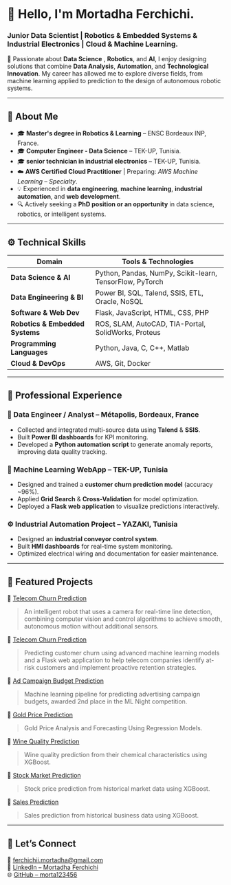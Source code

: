 # 👋 Hello, I'm Mortadha Ferchichi.
### Junior Data Scientist | Robotics & Embedded Systems & Industrial Electronics | Cloud & Machine Learning.

🎯 Passionate about **Data Science** , **Robotics**, and **AI**, I enjoy designing solutions that combine **Data Analysis**, **Automation**, and **Technological Innovation**.
My career has allowed me to explore diverse fields, from machine learning applied to prediction to the design of autonomous robotic systems.

---

## 🧩 About Me

- 🎓 **Master's degree in Robotics & Learning** – ENSC Bordeaux INP, France.
- 🎓 **Computer Engineer - Data Science** – TEK-UP, Tunisia.
- 🎓 **senior technician in industrial electronics** – TEK-UP, Tunisia.
- ☁️ **AWS Certified Cloud Practitioner** | Preparing: *AWS Machine Learning – Specialty*.
- 💡 Experienced in **data engineering**, **machine learning**, **industrial automation**, and **web development**.
- 🔍 Actively seeking a **PhD position or an opportunity** in data science, robotics, or intelligent systems.

---

## ⚙️ Technical Skills

| Domain | Tools & Technologies |
|---------|----------------------|
| **Data Science & AI** | Python, Pandas, NumPy, Scikit-learn, TensorFlow, PyTorch |
| **Data Engineering & BI** | Power BI, SQL, Talend, SSIS, ETL, Oracle, NoSQL |
| **Software & Web Dev** | Flask, JavaScript, HTML, CSS, PHP |
| **Robotics & Embedded Systems** | ROS, SLAM, AutoCAD, TIA-Portal, SolidWorks, Proteus |
| **Programming Languages** | Python, Java, C, C++, Matlab |
| **Cloud & DevOps** | AWS, Git, Docker |

---

## 💼 Professional Experience

### 🧠 Data Engineer / Analyst – Métapolis, Bordeaux, France
- Collected and integrated multi-source data using **Talend** & **SSIS**.
- Built **Power BI dashboards** for KPI monitoring.
- Developed a **Python automation script** to generate anomaly reports, improving data quality tracking.

### 🤖 Machine Learning WebApp – TEK-UP, Tunisia
- Designed and trained a **customer churn prediction model** (accuracy ~96%).
- Applied **Grid Search** & **Cross-Validation** for model optimization.
- Deployed a **Flask web application** to visualize predictions interactively.

### ⚙️ Industrial Automation Project – YAZAKI, Tunisia
- Designed an **industrial conveyor control system**.
- Built **HMI dashboards** for real-time system monitoring.
- Optimized electrical wiring and documentation for easier maintenance.
---

## 🧪 Featured Projects
🔹 [Telecom Churn Prediction](https://github.com/morta123456/Vision_Based_Line_Following_Robot)
> An intelligent robot that uses a camera for real-time line detection, combining computer vision and control algorithms to achieve smooth, autonomous motion without additional sensors.

🔹 [Telecom Churn Prediction](https://github.com/morta123456/Telecom_Churn_Prediction)
> Predicting customer churn using advanced machine learning models and a Flask web application to help telecom companies identify at-risk customers and implement proactive retention strategies.

🔹 [Ad Campaign Budget Prediction](https://github.com/morta123456/ML_Night_Silver_Mind)
> Machine learning pipeline for predicting advertising campaign budgets, awarded 2nd place in the ML Night competition.

🔹 [Gold Price Prediction](https://github.com/morta123456/CodeClause_Gold_Price_Prediction)
> Gold Price Analysis and Forecasting Using Regression Models.

🔹 [Wine Quality Prediction](https://github.com/morta123456/Wine_Quality_Prediction)
> Wine quality prediction from their chemical characteristics using XGBoost.

🔹 [Stock Market Prediction](https://github.com/morta123456/Stock_Market_Prediction)
> Stock price prediction from historical market data using XGBoost.

🔹 [Sales Prediction](https://github.com/morta123456/Sales_Prediction)
> Sales prediction from historical business data using XGBoost.

---

## 🤝 Let’s Connect

📧 [ferchichii.mortadha@gmail.com](mailto:ferchichii.mortadha@gmail.com)  
💼 [LinkedIn – Mortadha Ferchichi](https://www.linkedin.com/in/mortadha-ferchichi/)  
🌐 [GitHub – morta123456](https://github.com/morta123456)
